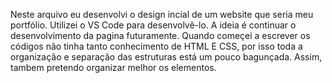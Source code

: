 Neste arquivo eu desenvolvi o design incial de um website que seria meu portfólio. Utilizei o VS Code para desenvolvê-lo. A ideia é continuar o desenvolvimento da pagina futuramente.
Quando começei a escrever os códigos não tinha tanto conhecimento de HTML E CSS, por isso toda a organização e separação das estruturas está um pouco bagunçada. Assim, tambem pretendo organizar melhor os elementos.
